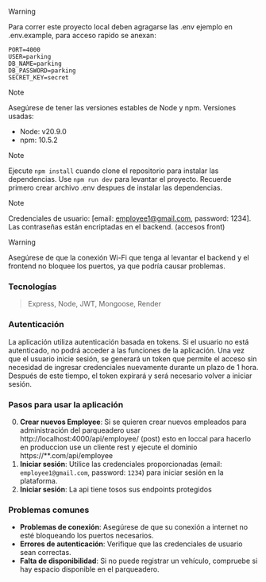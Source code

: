 > [!WARNING]
> Para correr este proyecto local deben agragarse las .env ejemplo en .env.example, para acceso rapido se anexan:

    PORT=4000
    USER=parking
    DB_NAME=parking
    DB_PASSWORD=parking
    SECRET_KEY=secret

> [!NOTE]
> Asegúrese de tener las versiones estables de Node y npm.
> Versiones usadas:
>
> - Node: v20.9.0
> - npm: 10.5.2

> [!NOTE]
> Ejecute `npm install` cuando clone el repositorio para instalar las dependencias. Use `npm run dev` para levantar el proyecto. Recuerde primero crear archivo
> .env despues de instalar las dependencias.

> [!NOTE]
> Credenciales de usuario: [email: employee1@gmail.com, password: 1234]. Las contraseñas están encriptadas en el backend. (accesos front)

> [!WARNING]
> Asegúrese de que la conexión Wi-Fi que tenga al levantar el backend y el frontend no bloquee los puertos, ya que podría causar problemas.

### Tecnologías

> Express, Node, JWT, Mongoose, Render

### Autenticación

La aplicación utiliza autenticación basada en tokens. Si el usuario no está autenticado, no podrá acceder a las funciones de la aplicación. Una vez que el usuario inicie sesión, se generará un token que permite el acceso sin necesidad de ingresar credenciales nuevamente durante un plazo de 1 hora. Después de este tiempo, el token expirará y será necesario volver a iniciar sesión.

### Pasos para usar la aplicación

0. **Crear nuevos Employee**: Si se quieren crear nuevos empleados para administración del parqueadero usar
   http://localhost:4000/api/employee/ (post) esto en loccal para hacerlo en produccion use un cliente rest y ejecute el dominio https://\*\*.com/api/employee
1. **Iniciar sesión**: Utilice las credenciales proporcionadas (email: `employee1@gmail.com`, password: `1234`) para iniciar sesión en la plataforma.
2. **Iniciar sesión**: La api tiene tosos sus endpoints protegidos

### Problemas comunes

- **Problemas de conexión**: Asegúrese de que su conexión a internet no esté bloqueando los puertos necesarios.
- **Errores de autenticación**: Verifique que las credenciales de usuario sean correctas.
- **Falta de disponibilidad**: Si no puede registrar un vehículo, compruebe si hay espacio disponible en el parqueadero.
